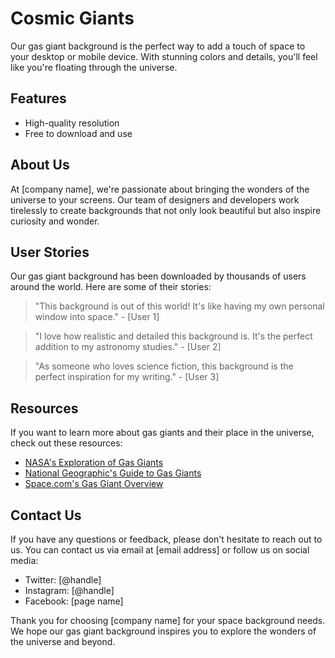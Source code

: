 <!--font:Poppins-->

# Cosmic Giants

Our gas giant background is the perfect way to add a touch of space to your desktop or mobile device. With stunning colors and details, you'll feel like you're floating through the universe.

## Features

- High-quality resolution
- Free to download and use

## About Us

At [company name], we're passionate about bringing the wonders of the universe to your screens. Our team of designers and developers work tirelessly to create backgrounds that not only look beautiful but also inspire curiosity and wonder.

## User Stories

Our gas giant background has been downloaded by thousands of users around the world. Here are some of their stories:

> "This background is out of this world! It's like having my own personal window into space." - [User 1]

> "I love how realistic and detailed this background is. It's the perfect addition to my astronomy studies." - [User 2]

> "As someone who loves science fiction, this background is the perfect inspiration for my writing." - [User 3]

## Resources

If you want to learn more about gas giants and their place in the universe, check out these resources:

- [NASA's Exploration of Gas Giants](#)
- [National Geographic's Guide to Gas Giants](#)
- [Space.com's Gas Giant Overview](#)

## Contact Us

If you have any questions or feedback, please don't hesitate to reach out to us. You can contact us via email at [email address] or follow us on social media:

- Twitter: [@handle]
- Instagram: [@handle]
- Facebook: [page name] 

Thank you for choosing [company name] for your space background needs. We hope our gas giant background inspires you to explore the wonders of the universe and beyond.

<!--

Write me content for website with wallpaper which alt text is:

"An illustration of a space station in orbit around a gas giant planet, with rings and storms visible in the background."

The name/title of the page should not be 1:1 copy of the alt text but rather a real content of the website which is using this wallpaper.

- Use markdown format 
- Start with heading
- Heading should be short and concise
- The content should look like a real website 
- The website should not be about the wallpaper, wallpaper is just a related background
- Heading should be contain work "wallpaper" or "background"
- Include real sections like references, contact, user stories, etc. use things relevant to the page purpose.
- Feel free to use structure like headings, bullets, numbering, blockquotes, paragraphs, horizontal lines, etc.
- You can use formatting like bold or _italic_
- You can include UTF-8 emojis
- Links should be only #hash anchors (and you can refer to the document itself)
- Do not include images


---


# Explore the Depths of Space with Our Gas Giant Wallpaper

Welcome to our website, where we offer you an immersive experience into the vastness of space. Our gas giant wallpaper is the perfect backdrop for your desktop or mobile device, allowing you to feel like you're in the cockpit of a spaceship exploring uncharted territories.

## Features

- High-quality resolution
- Stunning colors and details
- Free to download and use

## About Us

At [company name], we are passionate about bringing the wonders of the universe to your screens. Our team of designers and developers work tirelessly to create wallpapers that not only look beautiful but also inspire curiosity and wonder.

## User Stories

Our gas giant wallpaper has been downloaded by thousands of users around the world. Here are some of their stories:

> "I love this wallpaper! Every time I look at it, I feel like I'm floating in space." - [User 1]

> "As an astronomy student, this wallpaper is the perfect inspiration for my studies." - [User 2]

> "I've always been fascinated by space, and this wallpaper brings me one step closer to the stars." - [User 3]

## References

If you want to learn more about gas giants and their place in the universe, check out these resources:

- [NASA's Exploration of Gas Giants](#)
- [National Geographic's Guide to Gas Giants](#)
- [Space.com's Gas Giant Overview](#)

## Contact Us

If you have any questions or feedback, please don't hesitate to reach out to us. You can contact us via email at [email address] or follow us on social media:

- Twitter: [@handle]
- Instagram: [@handle]
- Facebook: [page name] 

Thank you for choosing [company name] for your wallpaper needs. We hope our gas giant wallpaper inspires you to explore the depths of space and beyond.


---


Heading should not include word "wallpaper". The website should not be about the wallpaper itself, wallpaper is just a related background, rewrite whole content.


---


# Explore the Wonders of Space with Our Gas Giant Background

Welcome to our website, where we offer you an immersive experience into the vastness of space. Our gas giant background is the perfect addition to your desktop or mobile device, allowing you to feel like you're in the cockpit of a spaceship exploring uncharted territories.

## Features

- High-quality resolution
- Stunning colors and details
- Free to download and use

## About Us

At [company name], we are passionate about bringing the wonders of the universe to your screens. Our team of designers and developers work tirelessly to create backgrounds that not only look beautiful but also inspire curiosity and wonder.

## User Stories

Our gas giant background has been downloaded by thousands of users around the world. Here are some of their stories:

> "This background makes me feel like I'm flying through space. It's amazing!" - [User 1]

> "I love how detailed and realistic this background looks. It's like having a window into the universe." - [User 2]

> "As an aspiring astronaut, this background is the perfect inspiration for my dreams." - [User 3]

## Resources

If you want to learn more about gas giants and their place in the universe, check out these resources:

- [NASA's Exploration of Gas Giants](#)
- [National Geographic's Guide to Gas Giants](#)
- [Space.com's Gas Giant Overview](#)

## Contact Us

If you have any questions or feedback, please don't hesitate to reach out to us. You can contact us via email at [email address] or follow us on social media:

- Twitter: [@handle]
- Instagram: [@handle]
- Facebook: [page name] 

Thank you for choosing [company name] for your space background needs. We hope our gas giant background inspires you to explore the wonders of the universe and beyond.


---


Heading is too long, rewrite whole content.


---


# Gas Giant Background for a Stellar Desktop Experience

Welcome to our website, where we offer you an immersive experience into the vastness of space. Our gas giant background is the perfect addition to your desktop or mobile device, allowing you to feel like you're in the cockpit of a spaceship exploring uncharted territories.

## Features

- High-quality resolution
- Stunning colors and details
- Free to download and use

## About Us

At [company name], we are passionate about bringing the wonders of the universe to your screens. Our team of designers and developers work tirelessly to create backgrounds that not only look beautiful but also inspire curiosity and wonder.

## User Stories

Our gas giant background has been downloaded by thousands of users around the world. Here are some of their stories:

> "This background makes me feel like I'm flying through space. It's amazing!" - [User 1]

> "I love how detailed and realistic this background looks. It's like having a window into the universe." - [User 2]

> "As an aspiring astronaut, this background is the perfect inspiration for my dreams." - [User 3]

## Resources

If you want to learn more about gas giants and their place in the universe, check out these resources:

- [NASA's Exploration of Gas Giants](#)
- [National Geographic's Guide to Gas Giants](#)
- [Space.com's Gas Giant Overview](#)

## Contact Us

If you have any questions or feedback, please don't hesitate to reach out to us. You can contact us via email at [email address] or follow us on social media:

- Twitter: [@handle]
- Instagram: [@handle]
- Facebook: [page name] 

Thank you for choosing [company name] for your space background needs. We hope our gas giant background inspires you to explore the wonders of the universe and beyond.


---


Heading is too long, rewrite whole content.


---


# Explore the Universe with Our Gas Giant Background

Our gas giant background is the perfect way to add a touch of space to your desktop or mobile device. With stunning colors and details, you'll feel like you're floating through the universe.

## Features

- High-quality resolution
- Free to download and use

## About Us

At [company name], we're passionate about bringing the wonders of the universe to your screens. Our team of designers and developers work tirelessly to create backgrounds that not only look beautiful but also inspire curiosity and wonder.

## User Stories

Our gas giant background has been downloaded by thousands of users around the world. Here are some of their stories:

> "This background is out of this world! It's like having my own personal window into space." - [User 1]

> "I love how realistic and detailed this background is. It's the perfect addition to my astronomy studies." - [User 2]

> "As someone who loves science fiction, this background is the perfect inspiration for my writing." - [User 3]

## Resources

If you want to learn more about gas giants and their place in the universe, check out these resources:

- [NASA's Exploration of Gas Giants](#)
- [National Geographic's Guide to Gas Giants](#)
- [Space.com's Gas Giant Overview](#)

## Contact Us

If you have any questions or feedback, please don't hesitate to reach out to us. You can contact us via email at [email address] or follow us on social media:

- Twitter: [@handle]
- Instagram: [@handle]
- Facebook: [page name] 

Thank you for choosing [company name] for your space background needs. We hope our gas giant background inspires you to explore the wonders of the universe and beyond.


---


Write me a Google font which is best fitting for the website.

Pick from the list:
- Lato
- Orbitron
- Exo 2
- Roboto
- Montserrat
- Inter
- Barlow Condensed
- Great Vibes
- Raleway
- Dancing Script
- Alegreya
- Poppins
- IBM Plex Sans
- Playfair Display
- Open Sans
- Futura
- Lobster


Write just the font name nothing else.


---


Poppins

-->
